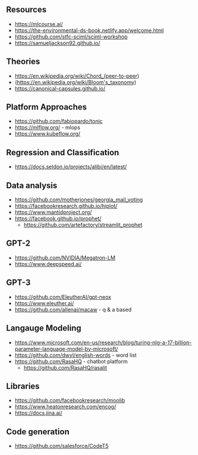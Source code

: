 

## Resources
* https://mlcourse.ai/
* https://the-environmental-ds-book.netlify.app/welcome.html
* https://github.com/stfc-sciml/sciml-workshop
* https://samueljackson92.github.io/

## Theories
* https://en.wikipedia.org/wiki/Chord_(peer-to-peer)
* (https://en.wikipedia.org/wiki/Bloom's_taxonomy)
* https://canonical-capsules.github.io/

## Platform Approaches
* https://github.com/fabiopardo/tonic
* https://mlflow.org/ - mlops
* https://www.kubeflow.org/


## Regression and Classification 
* https://docs.seldon.io/projects/alibi/en/latest/

## Data analysis
* https://github.com/motherjones/georgia_mail_voting
* https://facebookresearch.github.io/hiplot/
* https://www.mantidproject.org/
* https://facebook.github.io/prophet/
    * https://github.com/artefactory/streamlit_prophet

## GPT-2
* https://github.com/NVIDIA/Megatron-LM
* https://www.deepspeed.ai/

## GPT-3
* https://github.com/EleutherAI/gpt-neox
* https://www.eleuther.ai/
* https://github.com/allenai/macaw - q & a based

## Langauge Modeling
* https://www.microsoft.com/en-us/research/blog/turing-nlg-a-17-billion-parameter-language-model-by-microsoft/
* https://github.com/dwyl/english-words - word list 
* https://github.com/RasaHQ - chatbot platform
    * https://github.com/RasaHQ/rasalit

## Libraries
* https://github.com/facebookresearch/moolib
* https://www.heatonresearch.com/encog/
* https://docs.jina.ai/

## Code generation
* https://github.com/salesforce/CodeT5